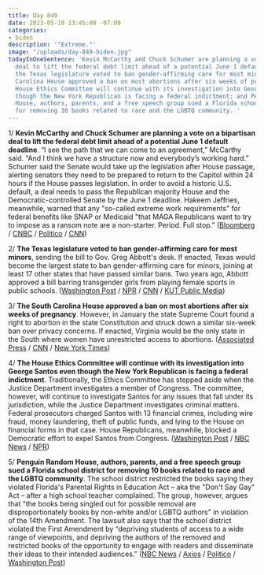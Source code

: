 ```yaml
---
title: Day 849
date: 2023-05-18 13:45:00 -07:00
categories:
- biden
description: '"Extreme."'
image: "/uploads/day-849-biden.jpg"
todayInOneSentence: 'Kevin McCarthy and Chuck Schumer are planning a vote on a bipartisan
  deal to lift the federal debt limit ahead of a potential June 1 default deadline;
  the Texas legislature voted to ban gender-affirming care for most minors; the South
  Carolina House approved a ban on most abortions after six weeks of pregnancy; the
  House Ethics Committee will continue with its investigation into George Santos even
  though the New York Republican is facing a federal indictment; and Penguin Random
  House, authors, parents, and a free speech group sued a Florida school district
  for removing 10 books related to race and the LGBTQ community. '
---
```


1/ **Kevin McCarthy and Chuck Schumer are planning a vote on a bipartisan deal to lift the federal debt limit ahead of a potential June 1 default deadline**. “I see the path that we can come to an agreement,” McCarthy said. “And I think we have a structure now and everybody’s working hard.” Schumer said the Senate would take up the legislation after House passage, alerting senators they need to be prepared to return to the Capitol within 24 hours if the House passes legislation. In order to avoid a historic U.S. default, a deal needs to pass the Republican majority House and the Democratic-controlled Senate by the June 1 deadline. Hakeem Jeffries, meanwhile, warned that any "so-called extreme work requirements" for federal benefits like SNAP or Medicaid "that MAGA Republicans want to try to impose as a ransom note are a non-starter. Period. Full stop.” ([Bloomberg](https://www.bloomberg.com/news/articles/2023-05-18/mccarthy-predicts-us-debt-limit-deal-on-house-floor-next-week?srnd=premium&sref=MIBMEEoj) / [CNBC](https://www.cnbc.com/2023/05/18/mccarthy-says-house-could-vote-on-debt-ceiling-deal-as-soon-as-next-week.html) / [Politico](https://www.politico.com/news/2023/05/18/mccarthy-debt-ceiling-vote-00097660) / [CNN](https://www.cnn.com/2023/05/18/politics/debt-ceiling-talks-optimism/index.html))

2/ **The Texas legislature voted to ban gender-affirming care for most minors**, sending the bill to Gov. Greg Abbott's desk. If enacted, Texas would become the largest state to ban gender-affirming care for minors, joining at least 17 other states that have passed similar bans. Two years ago, Abbott approved a bill barring transgender girls from playing female sports in public schools. ([Washington Post](https://www.washingtonpost.com/nation/2023/05/17/texas-transgender-bill-children-healthcare/) / [NPR](https://www.npr.org/2023/05/17/1176799997/the-texas-legislature-approves-a-ban-on-gender-affirming-care-for-minors#:~:text=Texas%20Legislature%20OKs%20ban%20on%20gender%2Daffirming%20care%20for) / [CNN](https://www.cnn.com/2023/05/18/politics/texas-gender-affirming-care-ban/index.html) / [KUT Public Media](https://www.kut.org/politics/2023-05-18/texas-legislature-passes-ban-on-gender-affirming-care-for-minors))

3/ **The South Carolina House approved a ban on most abortions after six weeks of pregnancy**. However, in January the state Supreme Court found a right to abortion in the state Constitution and struck down a similar six-week ban over privacy concerns. If enacted, Virginia would be the only state in the South where women have unrestricted access to abortions. ([Associated Press](https://apnews.com/article/abortion-bans-north-carolina-south-carolina-da99a7f6c4d27297020bc2622c065345) / [CNN](https://www.cnn.com/2023/05/17/politics/south-carolina-abortion-debate/index.html) / [New York Times](https://www.nytimes.com/2023/05/17/us/south-carolina-abortion-ban.html))

4/ **The House Ethics Committee will continue with its investigation into George Santos even though the New York Republican is facing a federal indictment**. Traditionally, the Ethics Committee has stepped aside when the Justice Department investigates a member of Congress. The committee, however, will continue to investigate Santos for any issues that fall under its jurisdiction, while the Justice Department investigates criminal matters. Federal prosecutors charged Santos with 13 financial crimes, including wire fraud, money laundering, theft of public funds, and lying to the House on financial forms in that case. House Republicans, meanwhile, blocked a Democratic effort to expel Santos from Congress. ([Washington Post](https://www.washingtonpost.com/politics/2023/05/18/santos-ethics-committee-justice/) / [NBC News](https://www.nbcnews.com/politics/congress/house-ethics-panel-will-continue-investigating-rep-george-santos-charg-rcna85058) / [NPR](https://www.npr.org/2023/05/16/1176489151/house-democrat-introduces-resolution-to-expel-rep-george-santos-from-congress))

5/ **Penguin Random House, authors, parents, and a free speech group sued a Florida school district for removing 10 books related to race and the LGBTQ community**. The school district restricted the books saying they violated Florida's Parental Rights in Education Act – aka the "Don't Say Gay" Act – after a high school teacher complained. The group, however, argues that "the books being singled out for possible removal are disproportionately books by non-white and/or LGBTQ authors" in violation of the 14th Amendment. The lawsuit also says that the school district violated the First Amendment by “depriving students of access to a wide range of viewpoints, and depriving the authors of the removed and restricted books of the opportunity to engage with readers and disseminate their ideas to their intended audiences.” ([NBC News](https://www.nbcnews.com/nbc-out/out-news/penguin-random-house-florida-parents-sue-school-district-book-bans-rcna84706) / [Axios](https://www.axios.com/2023/05/17/penguin-random-house-pen-america-florida-school-district-book-ban-lawsuit) / [Politico](https://www.politico.com/news/2023/05/17/penguin-random-house-others-sues-florida-school-district-over-book-bans-00097501) / [Washington Post](https://www.washingtonpost.com/books/2023/05/17/pen-america-penguin-random-house-lawsuit/))


